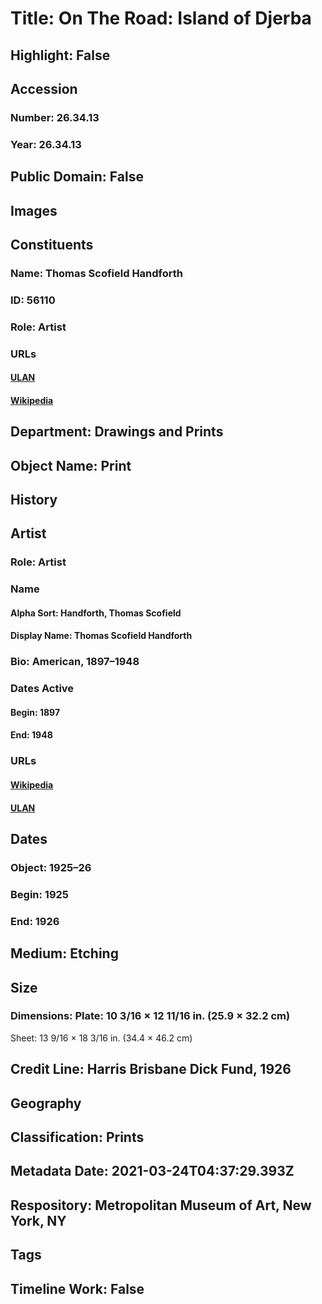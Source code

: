 # Title: On The Road: Island of Djerba
## Highlight: False
## Accession
### Number: 26.34.13
### Year: 26.34.13
## Public Domain: False
## Images
## Constituents
### Name: Thomas Scofield Handforth
### ID: 56110
### Role: Artist
### URLs
#### [ULAN](http://vocab.getty.edu/page/ulan/500105153)
#### [Wikipedia](https://www.wikidata.org/wiki/Q7790390)
## Department: Drawings and Prints
## Object Name: Print
## History
## Artist
### Role: Artist
### Name
#### Alpha Sort: Handforth, Thomas Scofield
#### Display Name: Thomas Scofield Handforth
### Bio: American, 1897–1948
### Dates Active
#### Begin: 1897
#### End: 1948
### URLs
#### [Wikipedia](https://www.wikidata.org/wiki/Q7790390)
#### [ULAN](http://vocab.getty.edu/page/ulan/500105153)
## Dates
### Object: 1925–26
### Begin: 1925
### End: 1926
## Medium: Etching
## Size
### Dimensions: Plate: 10 3/16 × 12 11/16 in. (25.9 × 32.2 cm)
Sheet: 13 9/16 × 18 3/16 in. (34.4 × 46.2 cm)
## Credit Line: Harris Brisbane Dick Fund, 1926
## Geography
## Classification: Prints
## Metadata Date: 2021-03-24T04:37:29.393Z
## Respository: Metropolitan Museum of Art, New York, NY
## Tags
## Timeline Work: False